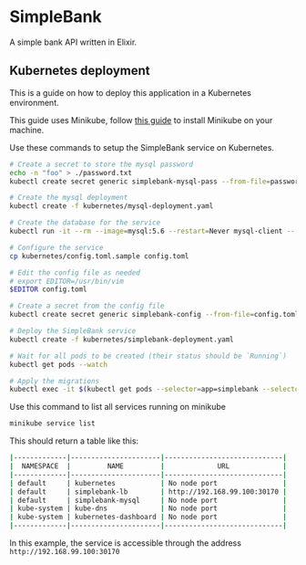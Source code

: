 # SimpleBank

A simple bank API written in Elixir.


## Kubernetes deployment

This is a guide on how to deploy this application in a Kubernetes environment.

This guide uses Minikube, follow [this guide](https://kubernetes.io/docs/setup/minikube/) to install Minikube on your machine.

Use these commands to setup the SimpleBank service on Kubernetes.

```sh
# Create a secret to store the mysql password
echo -n "foo" > ./password.txt
kubectl create secret generic simplebank-mysql-pass --from-file=password.txt

# Create the mysql deployment
kubectl create -f kubernetes/mysql-deployment.yaml

# Create the database for the service
kubectl run -it --rm --image=mysql:5.6 --restart=Never mysql-client -- mysql -h simplebank-mysql -pfoo -e "create database simplebank_prod"

# Configure the service
cp kubernetes/config.toml.sample config.toml

# Edit the config file as needed
# export EDITOR=/usr/bin/vim
$EDITOR config.toml

# Create a secret from the config file
kubectl create secret generic simplebank-config --from-file=config.toml

# Deploy the SimpleBank service
kubectl create -f kubernetes/simplebank-deployment.yaml

# Wait for all pods to be created (their status should be `Running`)
kubectl get pods --watch

# Apply the migrations
kubectl exec -it $(kubectl get pods --selector=app=simplebank --selector=tier=frontend -o jsonpath='{.items[0].metadata.name}') -- /app/bin/simplebank migrate
```

Use this command to list all services running on minikube
```sh
minikube service list
```
This should return a table like this:
```sh
|-------------|----------------------|-----------------------------|
|  NAMESPACE  |         NAME         |             URL             |
|-------------|----------------------|-----------------------------|
| default     | kubernetes           | No node port                |
| default     | simplebank-lb        | http://192.168.99.100:30170 |
| default     | simplebank-mysql     | No node port                |
| kube-system | kube-dns             | No node port                |
| kube-system | kubernetes-dashboard | No node port                |
|-------------|----------------------|-----------------------------|
```

In this example, the service is accessible through the address `http://192.168.99.100:30170`
